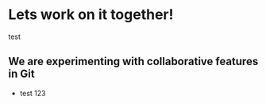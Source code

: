 # Lets work on it together!

test

## We are experimenting with collaborative features in Git

* test 123
